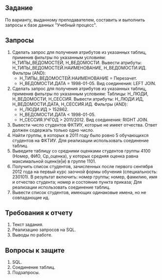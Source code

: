 ## Задание

По варианту, выданному преподавателем, составить и выполнить запросы к базе данных "Учебный процесс".

## Запросы

1. Сделать запрос для получения атрибутов из указанных таблиц, применив фильтры по указанным условиям:
Н_ТИПЫ_ВЕДОМОСТЕЙ, Н_ВЕДОМОСТИ.
Вывести атрибуты: Н_ТИПЫ_ВЕДОМОСТЕЙ.НАИМЕНОВАНИЕ, Н_ВЕДОМОСТИ.ИД.
Фильтры (AND):
    - Н_ТИПЫ_ВЕДОМОСТЕЙ.НАИМЕНОВАНИЕ = Перезачет.
    - Н_ВЕДОМОСТИ.ДАТА = 1998-01-05.
Вид соединения: LEFT JOIN.
2. Сделать запрос для получения атрибутов из указанных таблиц, применив фильтры по указанным условиям:
Таблицы: Н_ЛЮДИ, Н_ВЕДОМОСТИ, Н_СЕССИЯ.
Вывести атрибуты: Н_ЛЮДИ.ИД, Н_ВЕДОМОСТИ.ДАТА, Н_СЕССИЯ.ИД.
Фильтры (AND):
    - Н_ЛЮДИ.ИД > 152862.
    - Н_ВЕДОМОСТИ.ДАТА < 1998-01-05.
    - Н_СЕССИЯ.УЧГОД > 2011/2012.
Вид соединения: RIGHT JOIN.
3. Вывести число студентов ФКТИУ, которые не имеет отчества.
Ответ должен содержать только одно число.
4. Найти группы, в которых в 2011 году было ровно 5 обучающихся студентов на ФКТИУ.
Для реализации использовать соединение таблиц.
5. Выведите таблицу со средними оценками студентов группы 4100 (Номер, ФИО, Ср_оценка), у которых средняя оценка равна максимальной оценк(е|и) в группе 1101.
6. Получить список студентов, зачисленных после первого сентября 2012 года на первый курс заочной формы обучения (специальность: 230101). В результат включить:
номер группы;
номер, фамилию, имя и отчество студента;
номер и состояние пункта приказа;
Для реализации использовать соединение таблиц.
7. Вывести список студентов, имеющих одинаковые имена, но не совпадающие ид.

## Требования к отчету

1. Текст задания.
2. Реализацию запросов на SQL.
3. Выводы по работе.

## Вопросы к защите

1. SQL.
2. Соединение таблиц.
3. Подзапросы.
